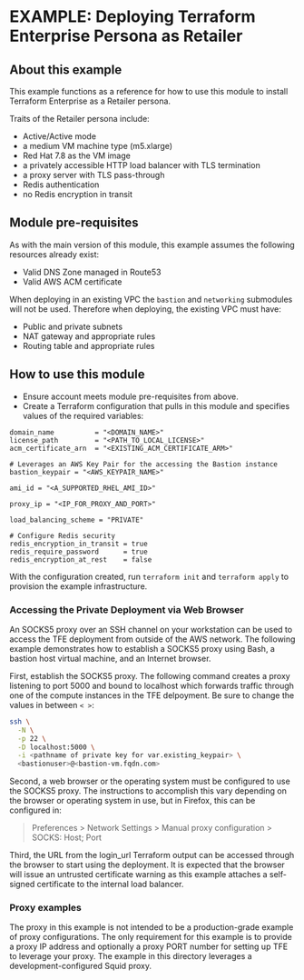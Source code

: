 # EXAMPLE: Deploying Terraform Enterprise Persona as Retailer

## About this example

This example functions as a reference for how to use this module to install
Terraform Enterprise as a Retailer persona.

Traits of the Retailer persona include:

- Active/Active mode
- a medium VM machine type (m5.xlarge)
- Red Hat 7.8 as the VM image
- a privately accessible HTTP load balancer with TLS termination
- a proxy server with TLS pass-through
- Redis authentication
- no Redis encryption in transit

## Module pre-requisites

As with the main version of this module, this example assumes the following
resources already exist:

- Valid DNS Zone managed in Route53
- Valid AWS ACM certificate

When deploying in an existing VPC the `bastion` and `networking` submodules will
not be used. Therefore when deploying, the existing VPC must have:

- Public and private subnets
- NAT gateway and appropriate rules
- Routing table and appropriate rules

## How to use this module

- Ensure account meets module pre-requisites from above.
- Create a Terraform configuration that pulls in this module and specifies
    values of the required variables:

```hcl
domain_name          = "<DOMAIN_NAME>"
license_path         = "<PATH_TO_LOCAL_LICENSE>"
acm_certificate_arn  = "<EXISTING_ACM_CERTIFICATE_ARM>"

# Leverages an AWS Key Pair for the accessing the Bastion instance
bastion_keypair = "<AWS_KEYPAIR_NAME>"

ami_id = "<A_SUPPORTED_RHEL_AMI_ID>"

proxy_ip = "<IP_FOR_PROXY_AND_PORT>"

load_balancing_scheme = "PRIVATE"

# Configure Redis security
redis_encryption_in_transit = true
redis_require_password      = true
redis_encryption_at_rest    = false
```

With the configuration created, run `terraform init` and `terraform apply` to provision the example infrastructure.

### Accessing the Private Deployment via Web Browser

An SOCKS5 proxy over an SSH channel on your workstation can be used
to access the TFE deployment from outside of the AWS network. The
following example demonstrates how to establish a SOCKS5 proxy using
Bash, a bastion host virtual machine, and an Internet browser.

First, establish the SOCKS5 proxy. The following command creates a
proxy listening to port 5000 and bound to localhost which forwards
traffic through one of the compute instances in the TFE delpoyment.
Be sure to change the values in between `< >`:

```bash
ssh \
  -N \
  -p 22 \
  -D localhost:5000 \
  -i <pathname of private key for var.existing_keypair> \
  <bastionuser>@<bastion-vm.fqdn.com>
```

Second, a web browser or the operating system must be configured to use
the SOCKS5 proxy. The instructions to accomplish this vary depending on
the browser or operating system in use, but in Firefox, this can be
configured in:

> Preferences > Network Settings > Manual proxy configuration >
SOCKS: Host; Port

Third, the URL from the login_url Terraform output can be accessed
through the browser to start using the deployment. It is expected that
the browser will issue an untrusted certificate warning as this example
attaches a self-signed certificate to the internal load balancer.

### Proxy examples

The proxy in this example is not intended to be a production-grade example of
proxy configurations. The only requirement for this example is to provide a
proxy IP address and optionally a proxy PORT number for setting up TFE to
leverage your proxy. The example in this directory leverages a
development-configured Squid proxy.

